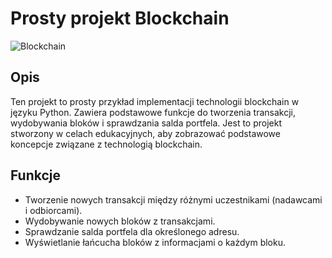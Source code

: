 # Prosty projekt Blockchain

![Blockchain](blockchain.jpg)

## Opis

Ten projekt to prosty przykład implementacji technologii blockchain w języku Python. Zawiera podstawowe funkcje do tworzenia transakcji, wydobywania bloków i sprawdzania salda portfela. Jest to projekt stworzony w celach edukacyjnych, aby zobrazować podstawowe koncepcje związane z technologią blockchain.

## Funkcje

- Tworzenie nowych transakcji między różnymi uczestnikami (nadawcami i odbiorcami).
- Wydobywanie nowych bloków z transakcjami.
- Sprawdzanie salda portfela dla określonego adresu.
- Wyświetlanie łańcucha bloków z informacjami o każdym bloku.

